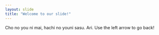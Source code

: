 ```yaml
---
layout: slide
title: "Welcome to our slide!"
---
```

Cho no you ni mai, hachi no youni sasu. Ari.
Use the left arrow to go back!
